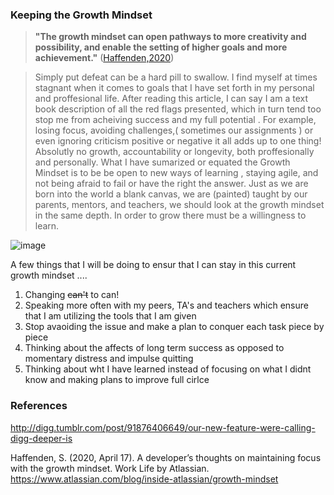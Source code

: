 ### Keeping the Growth Mindset 
>**"The growth mindset can open pathways to more creativity and possibility, and enable the setting of higher goals and more achievement."** ([Haffenden,2020](https://pages.github.com/))

>Simply put defeat can be a hard pill to swallow. I find myself at times stagnant when it comes  to goals that I have set forth in my personal and proffesional life. After reading this article, I can say I am a text book description of all the red flags presented, which in turn tend too stop me from acheiving success and my full potential .
>For example, losing focus, avoiding challenges,( sometimes our assignments )  or even ignoring criticism positive or negative it all adds up to one thing! Absolutly no growth, accountability or longevity, both proffesionally and personally.
>What I have sumarized or equated the Growth Mindset is to be be open to new ways of learning , staying agile, and not being afraid to fail or have the right the answer. Just as we are born into the world a blank canvas, we are (painted) taught by our parents, mentors, and teachers, we should look at the growth mindset in the same depth. In order to grow there must be a willingness to learn.

![image](https://github.com/Candace23/https-Candace23.github.io-reading-notes-/assets/154105324/78b4427d-c988-4755-b304-817b3408d0cc)

A few things that I will be doing to ensur that I can stay in this current growth mindset ....

1. Changing ~~can't~~ to can!
2. Speaking more often with my peers, TA's and  teachers  which ensure that I am utilizing the tools that I am given
3. Stop avaoiding the issue and make a plan to conquer each task piece by piece
4. Thinking about the affects of long term success as opposed to momentary distress and impulse quitting
5. Thinking about wht I have learned instead of focusing on what I didnt know and making plans to improve full cirlce

### References

   http://digg.tumblr.com/post/91876406649/our-new-feature-were-calling-digg-deeper-is
 
   Haffenden, S. (2020, April 17). A developer’s thoughts on maintaining focus with the growth mindset. Work Life by Atlassian. https://www.atlassian.com/blog/inside-atlassian/growth-mindset
